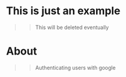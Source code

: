 # This is just an example
 >> This will be deleted eventually 


# About

>> Authenticating users with google
